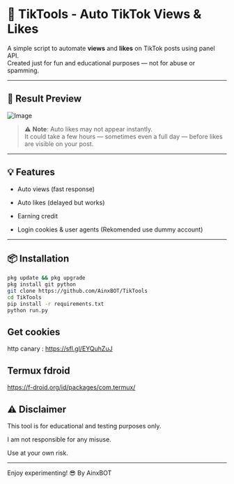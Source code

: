 # 🎯 TikTools - Auto TikTok Views & Likes

A simple script to automate **views** and **likes** on TikTok posts using panel API.  
Created just for fun and educational purposes — not for abuse or spamming.

---

## 📸 Result Preview
![Image](https://github.com/user-attachments/assets/cdcca156-1dd9-43aa-82bf-d5be8cb911f5)

> ⚠️ **Note**: Auto likes may not appear instantly.  
> It could take a few hours — sometimes even a full day — before likes are visible on your post.

---

## 💡 Features

- Auto views (fast response)

- Auto likes (delayed but works)

- Earning credit

- Login cookies & user agents (Rekomended use dummy account)

---
## 📦 Installation

```bash
pkg update && pkg upgrade
pkg install git python
git clone https://github.com/AinxBOT/TikTools
cd TikTools
pip install -r requirements.txt
python run.py
```
## Get cookies
http canary : https://sfl.gl/EYQuhZuJ
## Termux fdroid
https://f-droid.org/id/packages/com.termux/

## ⚠️ Disclaimer

This tool is for educational and testing purposes only.

I am not responsible for any misuse.

Use at your own risk.



---

Enjoy experimenting! 😎
By AinxBOT

